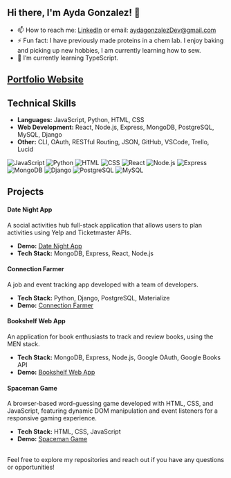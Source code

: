 ## Hi there, I'm Ayda Gonzalez! 👋

- 📫 How to reach me: [LinkedIn](https://www.linkedin.com/in/aydagonzalez15/) or email: aydagonzalezDev@gmail.com
- ⚡ Fun fact: I have previously made proteins in a chem lab. I enjoy baking and picking up new hobbies, I am currently learning how to sew.
- 🌱 I’m currently learning TypeScript.

## [Portfolio Website](https://aydagonzalez.github.io/portfolio/)

## Technical Skills

- **Languages:** JavaScript, Python, HTML, CSS
- **Web Development:** React, Node.js, Express, MongoDB, PostgreSQL, MySQL, Django
- **Other:** CLI, OAuth, RESTful Routing, JSON, GitHub, VSCode, Trello, Lucid

<p align="left">
  <img src="https://img.shields.io/badge/-JavaScript-black?logo=javascript" alt="JavaScript"/>
  <img src="https://img.shields.io/badge/-Python-black?logo=python" alt="Python"/>
  <img src="https://img.shields.io/badge/-HTML-black?logo=html5" alt="HTML"/>
  <img src="https://img.shields.io/badge/-CSS-black?logo=css3" alt="CSS"/>
  <img src="https://img.shields.io/badge/-React-black?logo=react" alt="React"/>
  <img src="https://img.shields.io/badge/-Node.js-black?logo=node.js" alt="Node.js"/>
  <img src="https://img.shields.io/badge/-Express-black?logo=express" alt="Express"/>
  <img src="https://img.shields.io/badge/-MongoDB-black?logo=mongodb" alt="MongoDB"/>
  <img src="https://img.shields.io/badge/-Django-black?logo=django" alt="Django"/>
  <img src="https://img.shields.io/badge/-PostgreSQL-black?logo=postgresql" alt="PostgreSQL"/>
 <img src="https://img.shields.io/badge/-MySQL-black?logo=mysql" alt="MySQL"/>
</p>

<!-- <details> -->
  <!-- <summary>  -->

## Projects
  <!-- </summary> -->
#### Date Night App
A social activities hub full-stack application that allows users to plan activities using Yelp and Ticketmaster APIs.
- **Demo:** [Date Night App](https://date-night-app-57a5365aa17a.herokuapp.com/)
- **Tech Stack:** MongoDB, Express, React, Node.js

#### Connection Farmer
A job and event tracking app developed with a team of developers.
- **Tech Stack:** Python, Django, PostgreSQL, Materialize
- **Demo:** [Connection Farmer](https://connectionfarmer-8077fbac5cc8.herokuapp.com/)

#### Bookshelf Web App
An application for book enthusiasts to track and review books, using the MEN stack. 
- **Tech Stack:** MongoDB, Express, Node.js, Google OAuth, Google Books API
- **Demo:** [Bookshelf Web App](https://libros-web-app-e2ea9ebfcbfc.herokuapp.com/books)

#### Spaceman Game
A browser-based word-guessing game developed with HTML, CSS, and JavaScript, featuring dynamic DOM manipulation and event listeners for a responsive gaming experience.
- **Tech Stack:** HTML, CSS, JavaScript
- **Demo:** [Spaceman Game](https://aydagonzalez.github.io/Spaceman-Game/)
<!-- </details> -->

</br>
Feel free to explore my repositories and reach out if you have any questions or opportunities!
<!--
**aydagonzalez/aydagonzalez** is a ✨ _special_ ✨ repository because its `README.md` (this file) appears on your GitHub profile.

Here are some ideas to get you started:

- 🔭 I’m currently working on ...
- 🌱 I’m currently learning ...
- 👯 I’m looking to collaborate on ...
- 🤔 I’m looking for help with ...
- 💬 Ask me about ...
- 📫 How to reach me: ...
- 😄 Pronouns: ...
- ⚡ Fun fact: ...
-->
